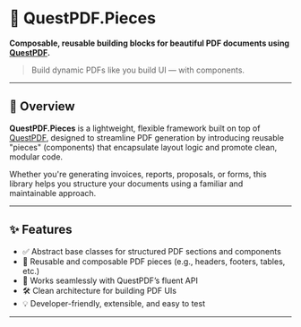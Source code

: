 # 📄 QuestPDF.Pieces

**Composable, reusable building blocks for beautiful PDF documents using [QuestPDF](https://www.questpdf.com/).**

> Build dynamic PDFs like you build UI — with components.

---

## 🚀 Overview

**QuestPDF.Pieces** is a lightweight, flexible framework built on top of [QuestPDF](https://www.questpdf.com/), designed to streamline PDF generation by introducing reusable "pieces" (components) that encapsulate layout logic and promote clean, modular code.

Whether you're generating invoices, reports, proposals, or forms, this library helps you structure your documents using a familiar and maintainable approach.

---

## ✨ Features

- ✅ Abstract base classes for structured PDF sections and components
- 🔄 Reusable and composable PDF pieces (e.g., headers, footers, tables, etc.)
- 🧩 Works seamlessly with QuestPDF’s fluent API
- 🛠️ Clean architecture for building PDF UIs
- 💡 Developer-friendly, extensible, and easy to test

---
